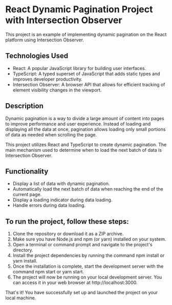 # React Dynamic Pagination Project with Intersection Observer

This project is an example of implementing dynamic pagination on the React platform using Intersection Observer.

## Technologies Used
* React: A popular JavaScript library for building user interfaces.
* TypeScript: A typed superset of JavaScript that adds static types and improves developer productivity.
* Intersection Observer: A browser API that allows for efficient tracking of element visibility changes in the viewport.

## Description

Dynamic pagination is a way to divide a large amount of content into pages to improve performance and user experience. Instead of loading and displaying all the data at once, pagination allows loading only small portions of data as needed when scrolling the page.

This project utilizes React and TypeScript to create dynamic pagination. The main mechanism used to determine when to load the next batch of data is Intersection Observer.

## Functionality
* Display a list of data with dynamic pagination.
* Automatically load the next batch of data when reaching the end of the current page.
* Display a loading indicator during data loading.
* Handle errors during data loading.

## To run the project, follow these steps:

1.  Clone the repository or download it as a ZIP archive.
2.  Make sure you have Node.js and npm (or yarn) installed on your system.
3. Open a terminal or command prompt and navigate to the project's directory.
4. Install the project dependencies by running the command npm install or yarn install.
5. Once the installation is complete, start the development server with the command npm start or yarn start.
6. The project will now be running on your local development server. You can access it in your web browser at http://localhost:3000.
  
That's it! You have successfully set up and launched the project on your local machine.
